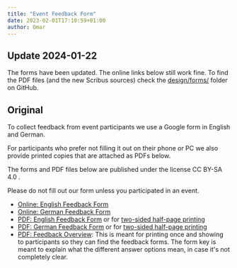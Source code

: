 ```yaml
---
title: "Event Feedback Form"
date: 2023-02-01T17:10:59+01:00
author: Omar
---
```


## Update 2024-01-22

The forms have been updated. The online links below still work fine. To find
the PDF files (and the new Scribus sources) check the
[design/forms/](https://github.com/omarkohl/rationality-freiburg.de/tree/main/design/forms)
folder on GitHub.


## Original

To collect feedback from event participants we use a Google form in English and
German.

For participants who prefer not filling it out on their phone or PC we also
provide printed copies that are attached as PDFs below.

<!--more-->

The forms and PDF files below are published under the license CC BY-SA 4.0 .

Please do not fill out our form unless you participated in an event.

* [Online: English Feedback Form](https://forms.gle/GmGErV9HTCU81foQA)
* [Online: German Feedback Form](https://forms.gle/V8F3UrRHvRhEQ1wC8)
* [PDF: English Feedback Form](event-feedback-EN.pdf) or for [two-sided
  half-page printing](event-feedback-two-sided-EN.pdf)
* [PDF: German Feedback Form](event-feedback-DE.pdf) or for [two-sided
  half-page printing](event-feedback-two-sided-DE.pdf)
* [PDF: Feedback Overview](event-feedback-overview.pdf): This is meant for
  printing once and showing to participants so they can find the feedback
  forms. The form key is meant to explain what the different answer options
  mean, in case it's not completely clear.
